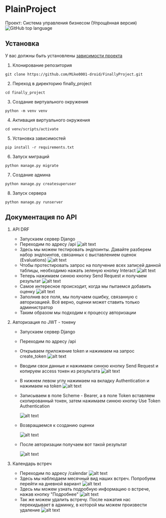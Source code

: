 ﻿# PlainProject
Проект: Система управления бизнесом (Упрощённая версия)
![GitHub top language](https://img.shields.io/github/languages/top/Mike0001-droid/FinallyProject)
<!--Установка-->
## Установка 
У вас должны быть установлены [зависимости проекта](https://github.com/Mike0001-droid/FinallyProject/blob/main/requirements.txt)

1. Клонирование репозитория 

```git clone https://github.com/Mike0001-droid/FinallyProject.git```

2. Переход в директорию finally_project

```cd finally_project```

3. Создание виртуального окружения

```python -m venv venv```

4. Активация виртуального окружения

```cd venv/scripts/activate```

5. Установка зависимостей

```pip install -r requirements.txt```

6. Запуск миграций

```python manage.py migrate```

7. Создание админа

```python manage.py createsuperuser```

8. Запуск сервера

```python manage.py runserver```

## Документация по API

1. API DRF 
    * Запускаем сервер Django
    * Переходим по адресу /api
        ![alt text](readme_images/image.png)
    * Здесь мы можем тестировать эндпоинты. Давайте разберем набор эндпоинтов, связанных с выставлением оценок (Evaluations)
        ![alt text](readme_images/evaluations.png)
    * Чтобы протестировать запрос на получение всех записей данной таблицы, необходимо нажать зеленую кнопку Interact
        ![alt text](readme_images/evaluation-list.png)
    * Теперь нажимаем синюю кнопку Send Request и получаем результат
        ![alt text](readme_images/evaluation-result.png)
    * Самое интересное происходит, когда мы пытаемся добавить оценку
        ![alt text](readme_images/evaluation-create.png)
    * Заполнив все поля, мы получаем ошибку, связанную с авторизацией. Всё верно, оценки может ставить только администратор
    * Таким образом мы подходим к процессу авторизации


2. Авторизация по JWT - токену
    * Запускаем сервер Django
      
    * Переходим по адресу /api
      
    * Открываем приложение token и нажимаем на запрос create_token 
        ![alt text](readme_images/create-token.png)
      
    * Вводим свои данные и нажимаем синюю кнопку Send Request и копируем access токен из результата
        ![alt text](readme_images/response-token.png)
      
    * В нижнем левом углу нажимаем на вкладку Authentication и нажимаем на token
        ![alt text](readme_images/token-button.png)
   
    * Записываем в поле Scheme - Bearer, а в поле Token вставляем скопированный токен, затем нажимаем синюю кнопку Use Token Authentication
      
        ![alt text](readme_images/token-insert.png)
      
    * Возвращаемся к созданию оценки
      
        ![alt text](readme_images/evaluation-create.png)
      
    * После авторизации получаем вот такой результат
      
        ![alt text](readme_images/evaluation-success.png)


3. Календарь встреч
    * Переходим по адресу /calendar
        ![alt text](readme_images/calendar.png)
    * Здесь мы наблюдаем месячный вид наших встреч. Попробуем перейти на дневной вариант
        ![alt text](readme_images/day_calendar.png)
    * Здесь мы можем узнать подробную информацию о встрече, нажав кнопку "Подробнее"
        ![alt text](readme_images/detailed_data.png)
    * Так же можем удалить встречу. После нажатия нас перекидывает в админку, в которой мы можем произвести удаление
        ![alt text](readme_images/delete_meeting.png)
